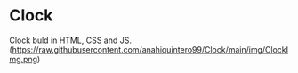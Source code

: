 # Clock
Clock buld in HTML, CSS and JS.
(https://raw.githubusercontent.com/anahiquintero99/Clock/main/img/ClockImg.png)
